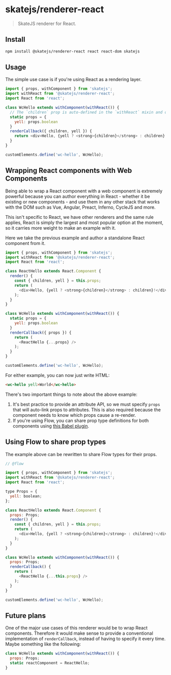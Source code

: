 # skatejs/renderer-react

> SkateJS renderer for React.

## Install

```sh
npm install @skatejs/renderer-react react react-dom skatejs
```

## Usage

The simple use case is if you're using React as a rendering layer.

```js
import { props, withComponent } from 'skatejs';
import withReact from '@skatejs/renderer-react';
import React from 'react';

class WcHello extends withComponent(withReact()) {
  // The `children` prop is auto-defined in the `withReact` mixin and outputs a <slot />
  static props = {
    yell: props.boolean
  }
  renderCallback({ children, yell }) {
    return <div>Hello, {yell ? <strong>{children}</strong> : children}!</div>;
  }
}

customElements.define('wc-hello', WcHello);
```

## Wrapping React components with Web Components

Being able to wrap a React component with a web component is extremely powerful because you can author everything in React - whether it be existing or new components - and use them in any other stack that works with the DOM such as Vue, Angular, Preact, Inferno, CycleJS and more.

This isn't specific to React, we have other renderers and the same rule applies, React is simply the largest and most popular option at the moment, so it carries more weight to make an example with it.

Here we take the previous example and author a standalone React component from it.

```js
import { props, withComponent } from 'skatejs';
import withReact from '@skatejs/renderer-react';
import React from 'react';

class ReactHello extends React.Component {
  render() {
    const { children, yell } = this.props;
    return (
      <div>Hello, {yell ? <strong>{children}</strong> : children}!</div>
    );
  }
}

class WcHello extends withComponent(withReact()) {
  static props = {
    yell: props.boolean
  }
  renderCallback({ props }) {
    return (
      <ReactHello {...props} />
    );
  }
}

customElements.define('wc-hello', WcHello);
```

For either example, you can now just write HTML:

```html
<wc-hello yell>World</wc-hello>
```

There's two important things to note about the above example:

1. It's best practice to provide an attribute API, so we must specify `props` that will auto-link props to attributes. This is also required because the component needs to know which props cause a re-render.
2. If you're using Flow, you can share prop type definitions for both components using [this Babel plugin](https://github.com/skatejs/babel-plugin-transform-skate-flow-props).

## Using Flow to share prop types

The example above can be rewritten to share Flow types for their props.

```js
// @flow

import { props, withComponent } from 'skatejs';
import withReact from '@skatejs/renderer-react';
import React from 'react';

type Props = {
  yell: boolean;
};

class ReactHello extends React.Component {
  props: Props;
  render() {
    const { children, yell } = this.props;
    return (
      <div>Hello, {yell ? <strong>{children}</strong> : children}!</div>
    );
  }
}

class WcHello extends withComponent(withReact()) {
  props: Props;
  renderCallback() {
    return (
      <ReactHello {...this.props} />
    );
  }
}

customElements.define('wc-hello', WcHello);
```

## Future plans

One of the major use cases of this renderer would be to wrap React components. Therefore it would make sense to provide a conventional implementation of `renderCallback`, instead of having to specify it every time. Maybe something like the following:

```js
class WcHello extends withComponent(withReact()) {
  props: Props;
  static reactComponent = ReactHello;
}
```
